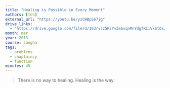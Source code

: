 ```yaml
---
title: "Healing is Possible in Every Moment"
authors: [tnh]
external_url: "https://youtu.be/yzCWBpS67jg"
drive_links:
  - "https://drive.google.com/file/d/163rvsz5KsYvZebvqnMnYdgfRIiVkStdx/view?usp=drivesdk"
month: mar
year: 2013
course: sangha
tags:
  - problems
  - chaplaincy
  - function
minutes: 45
---
```


> There is no way to healing. Healing is the way.
